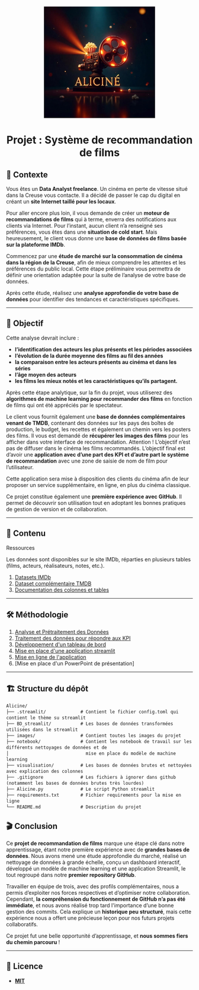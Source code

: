 <p align="center">
  <img src="./Images/alicine_logo.jpeg" width="300">
</p>
<h1 align="center">Projet : Système de recommandation de films</h1>

## 🎥 Contexte  

Vous êtes un **Data Analyst freelance**. Un cinéma en perte de vitesse situé dans la Creuse vous contacte. Il a décidé de passer le cap du digital en créant un **site Internet taillé pour les locaux**.

Pour aller encore plus loin, il vous demande de créer un **moteur de recommandations de films** qui à terme, enverra des notifications aux clients via Internet.
Pour l’instant, aucun client n’a renseigné ses préférences, vous êtes dans une **situation de cold start**. Mais heureusement, le client vous donne une **base de données de films basée sur la plateforme IMDb**.

Commencez par une **étude de marché sur la consommation de cinéma dans la région de la Creuse**, afin de mieux comprendre les attentes et les préférences du public local. Cette étape préliminaire vous permettra de définir une orientation adaptée pour la suite de l’analyse de votre base de données.

Après cette étude, réalisez une **analyse approfondie de votre base de données** pour identifier des tendances et caractéristiques spécifiques. 

---

## 🎯 Objectif  

Cette analyse devrait inclure : 
- **l’identification des acteurs les plus présents et les périodes associées**
- **l’évolution de la durée moyenne des films au fil des années**
- **la comparaison entre les acteurs présents au cinéma et dans les séries**
- **l’âge moyen des acteurs**
- **les films les mieux notés et les caractéristiques qu’ils partagent.**

Après cette étape analytique, sur la fin du projet, vous utiliserez des **algorithmes de machine learning pour recommander des films** en fonction de films qui ont été appréciés par le spectateur.

Le client vous fournit également une **base de données complémentaires venant de TMDB**, contenant des données sur les pays des boîtes de production, le budget, les recettes et également un chemin vers les posters des films. 
Il vous est demandé de **récupérer les images des films** pour les afficher dans votre interface de recommandation.
Attention ! L’objectif n’est pas de diffuser dans le cinéma les films recommandés. L’objectif final est d’avoir une **application avec d’une part des KPI et d’autre part le système de recommandation** avec une zone de saisie de nom de film pour l’utilisateur. 

Cette application sera mise à disposition des clients du cinéma afin de leur proposer un service supplémentaire, en ligne, en plus du cinéma classique. 

Ce projet constitue également une **première expérience avec GitHub**. Il permet de découvrir son utilisation tout en adoptant les bonnes pratiques de gestion de version et de collaboration.



---

## 📂 Contenu  

Ressources

Les données sont disponibles sur le site IMDb, réparties en plusieurs tables (films, acteurs, réalisateurs, notes, etc.).
1. [Datasets IMDb](https://datasets.imdbws.com/)
2. [Dataset complémentaire TMDB](https://drive.google.com/file/d/1VB5_gl1fnyBDzcIOXZ5vUSbCY68VZN1v/view)
3. [Documentation des colonnes et tables](https://developer.imdb.com/non-commercial-datasets/)


---

## 🛠️ Méthodologie  

1. [Analyse et Prétraitement des Données](./notebook/Premier_nettoyage.ipynb)  
2. [Traitement des données pour répondre aux KPI](./notebook/df_powerBI.ipynb)  
3. [Développement d'un tableau de bord](./Dashboard_Aliciné.pdf)
4. [Mise en place d'une application streamlit](./pages_streamlit_AliCine.pdf)
5. [Mise en ligne de l'application](https://alicine.streamlit.app/)
5. [Mise en place d'un PowerPoint de présentation]

---



## 🏗️ Structure du dépôt
```
Alicine/
├── .streamlit/             # Contient le fichier config.toml qui contient le thème su streamlit
├── BD_streamlit/           # Les bases de données transformées utilisées dans le streamlit
├── images/                 # Contient toutes les images du projet
├── notebook/               # Contient les notebook de travail sur les différents nettoyages de données et de 
│                             mise en place du modèle de machine learning
├── visualisation/          # Les bases de données brutes et nettoyées avec explication des colonnes
├── .gitignore              # Les fichiers à ignorer dans github (notamment les bases de données brutes très lourdes)
├── Alicine.py              # Le script Python streamlit
├── requirements.txt        # Fichier requirements pour la mise en ligne
└── README.md               # Description du projet

```

## 🎬 Conclusion

Ce **projet de recommandation de films** marque une étape clé dans notre apprentissage, étant notre première expérience avec de **grandes bases de données**. Nous avons mené une étude approfondie du marché, réalisé un nettoyage de données à grande échelle, conçu un dashboard interactif, développé un modèle de machine learning et une application Streamlit, le tout regroupé dans notre **premier repository GitHub**.

Travailler en équipe de trois, avec des profils complémentaires, nous a permis d’exploiter nos forces respectives et d’optimiser notre collaboration. Cependant, **la compréhension du fonctionnement de GitHub n’a pas été immédiate**, et nous avons réalisé trop tard l'importance d’une bonne gestion des commits. Cela explique un **historique peu structuré**, mais cette expérience nous a offert une précieuse leçon pour nos futurs projets collaboratifs.

Ce projet fut une belle opportunité d’apprentissage, et **nous sommes fiers du chemin parcouru** ! 


---

## 📜 Licence
- [**MIT**](./LICENSE)
